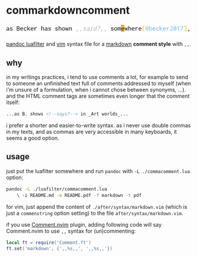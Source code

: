 commarkdowncomment
==================

![](./img/vim.png)

[pandoc luafilter](https://pandoc.org/lua-filters.html) and [vim](https://www.vim.org/) syntax file for a [markdown](https://pandoc.org/MANUAL.html#pandocs-markdown) __comment style__ with `,,`.

why
---

in my writings practices, i tend to use comments a lot, for example to send to someone an unfinished text full of comments addressed to myself (when i'm unsure of a formulation, when i cannot chose between synonyms, ...). and the HTML comment tags are sometimes even longer that the comment itself:

```markdown
...as B. shows <!--says?--> in _Art worlds_...
```

i prefer a shorter and easier-to-write syntax. as i never use double commas in my texts, and as commas are very accessible in many keyboards, it seems a good option.

usage
-----

just put the luafilter somewhere and run `pandoc` with `-L ./commacomment.lua` option:

```bash
pandoc -L ./luafilter/commacomment.lua 
    \ -i README.md -o README.pdf -f markdown -t pdf
```

for vim, just append the content of `./after/syntax/markdown.vim` (which is just a `commenstring` option setting) to the file `after/syntax/markdown.vim`.

if you use [Comment.nvim](https://github.com/numToStr/Comment.nvim) plugin, adding following code will say Comment.nvim to use `,,` syntax for (un)commenting:

```lua
local ft = require('Comment.ft')
ft.set('markdown', {',,%s,,', ',,%s,,'})
```
